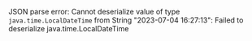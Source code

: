 JSON parse error: Cannot deserialize value of type `java.time.LocalDateTime` from String "2023-07-04 16:27:13": Failed to deserialize java.time.LocalDateTime

